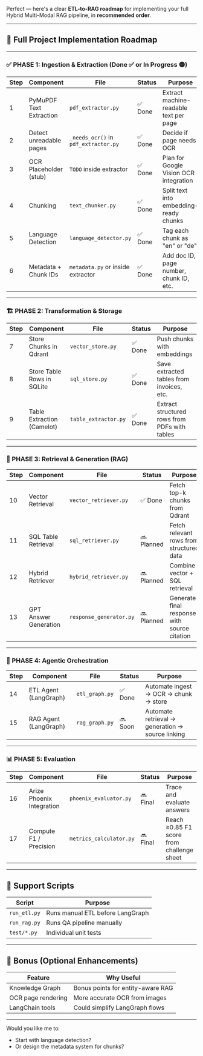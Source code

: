Perfect — here's a clear **ETL-to-RAG roadmap** for implementing your full Hybrid Multi-Modal RAG pipeline, in **recommended order**.

---

## 🧭 Full Project Implementation Roadmap

---

### ✅ PHASE 1: Ingestion & Extraction (Done ✅ or In Progress 🟡)

| Step | Component               | File                                 | Status  | Purpose                                 |
| ---- | ----------------------- | ------------------------------------ | ------- | --------------------------------------- |
| 1    | PyMuPDF Text Extraction | `pdf_extractor.py`                   | ✅ Done | Extract machine-readable text per page  |
| 2    | Detect unreadable pages | `_needs_ocr()` in `pdf_extractor.py` | ✅ Done | Decide if page needs OCR                |
| 3    | OCR Placeholder (stub)  | `TODO` inside extractor              | ✅ Done | Plan for Google Vision OCR integration  |
| 4    | Chunking                | `text_chunker.py`                    | ✅ Done | Split text into embedding-ready chunks  |
| 5    | Language Detection      | `language_detector.py`               | ✅ Done | Tag each chunk as "en" or "de"          |
| 6    | Metadata + Chunk IDs    | `metadata.py` or inside extractor    | ✅ Done | Add doc ID, page number, chunk ID, etc. |

---

### 🏗 PHASE 2: Transformation & Storage

| Step | Component                  | File                 | Status  | Purpose                                       |
| ---- | -------------------------- | -------------------- | ------- | --------------------------------------------- |
| 7    | Store Chunks in Qdrant     | `vector_store.py`    | ✅ Done | Push chunks with embeddings                   |
| 8    | Store Table Rows in SQLite | `sql_store.py`       | ✅ Done | Save extracted tables from invoices, etc.     |
| 9    | Table Extraction (Camelot) | `table_extractor.py` | ✅ Done | Extract structured rows from PDFs with tables |

---

### 🧠 PHASE 3: Retrieval & Generation (RAG)

| Step | Component             | File                    | Status     | Purpose                                      |
| ---- | --------------------- | ----------------------- | ---------- | -------------------------------------------- |
| 10   | Vector Retrieval      | `vector_retriever.py`   | ✅ Done    | Fetch top-k chunks from Qdrant               |
| 11   | SQL Table Retrieval   | `sql_retriever.py`      | 🔜 Planned | Fetch relevant rows from structured data     |
| 12   | Hybrid Retriever      | `hybrid_retriever.py`   | 🔜 Planned | Combine vector + SQL retrieval               |
| 13   | GPT Answer Generation | `response_generator.py` | 🔜 Planned | Generate final response with source citation |

---

### 🤖 PHASE 4: Agentic Orchestration

| Step | Component             | File           | Status  | Purpose                                          |
| ---- | --------------------- | -------------- | ------- | ------------------------------------------------ |
| 14   | ETL Agent (LangGraph) | `etl_graph.py` | ✅ Done | Automate ingest → OCR → chunk → store            |
| 15   | RAG Agent (LangGraph) | `rag_graph.py` | 🔜 Soon | Automate retrieval → generation → source linking |

---

### 📊 PHASE 5: Evaluation

| Step | Component                 | File                    | Status   | Purpose                                   |
| ---- | ------------------------- | ----------------------- | -------- | ----------------------------------------- |
| 16   | Arize Phoenix Integration | `phoenix_evaluator.py`  | 🔜 Final | Trace and evaluate answers                |
| 17   | Compute F1 / Precision    | `metrics_calculator.py` | 🔜 Final | Reach ≥0.85 F1 score from challenge sheet |

---

## 🔁 Support Scripts

| Script       | Purpose                          |
| ------------ | -------------------------------- |
| `run_etl.py` | Runs manual ETL before LangGraph |
| `run_rag.py` | Runs QA pipeline manually        |
| `test/*.py`  | Individual unit tests            |

---

## 🧠 Bonus (Optional Enhancements)

| Feature            | Why Useful                        |
| ------------------ | --------------------------------- |
| Knowledge Graph    | Bonus points for entity-aware RAG |
| OCR page rendering | More accurate OCR from images     |
| LangChain tools    | Could simplify LangGraph flows    |

---

Would you like me to:

- Start with language detection?
- Or design the metadata system for chunks?
